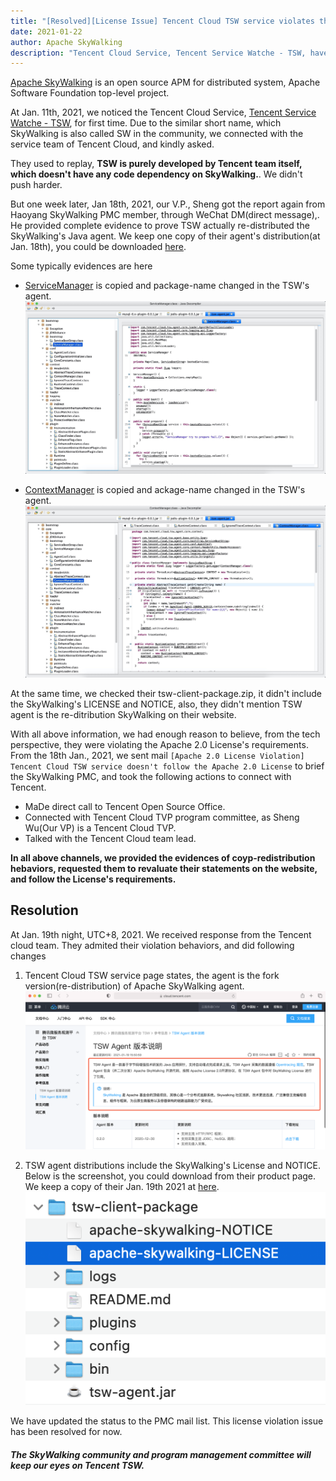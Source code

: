```yaml
---
title: "[Resolved][License Issue] Tencent Cloud TSW service violates the Apache 2.0 License when using SkyWalking."
date: 2021-01-22
author: Apache SkyWalking
description: "Tencent Cloud Service, Tencent Service Watche - TSW, have been reported as it violates Apache 2.0 License requirements."
---
```


[Apache SkyWalking](https://skywalking.apache.org) is an open source APM for distributed system, Apache Software Foundation top-level project.

At Jan. 11th, 2021, we noticed the Tencent Cloud Service, [Tencent Service Watche - TSW](https://cloud.tencent.com/product/tsw), for first time. 
Due to the similar short name, which SkyWalking is also called SW in the community, we connected with the service team of Tencent Cloud, and kindly asked.

They used to replay, **TSW is purely developed by Tencent team itself, which doesn't have any code dependency on SkyWalking.**. We didn't push harder.

But one week later, Jan 18th, 2021, our V.P., Sheng got the report again from Haoyang SkyWalking PMC member, through WeChat DM(direct message),.
He provided complete evidence to prove TSW actually re-distributed the SkyWalking's Java agent.
We keep one copy of their agent's distribution(at Jan. 18th), you could be downloaded [here](https://drive.google.com/file/d/1wCnUW0n-0qIoHuNI2pw8iAaVyRBrSuI7/view).

Some typically evidences are here

- [ServiceManager](https://github.com/apache/skywalking/blob/v8.3.0/apm-sniffer/apm-agent-core/src/main/java/org/apache/skywalking/apm/agent/core/boot/ServiceManager.java) is copied and package-name changed in the TSW's agent.
![](copy1.jpeg)

- [ContextManager](https://github.com/apache/skywalking/blob/v8.3.0/apm-sniffer/apm-agent-core/src/main/java/org/apache/skywalking/apm/agent/core/context/ContextManager.java ) is copied and ackage-name changed in the TSW's agent.
![](copy2.jpeg)

At the same time, we checked their tsw-client-package.zip, it didn't include the SkyWalking's LICENSE and NOTICE, also, they didn't mention TSW agent is the re-ditribution SkyWalking on their website.

With all above information, we had enough reason to believe, from the tech perspective, they were violating the Apache 2.0 License's requirements. 
From the 18th Jan., 2021, we sent mail `[Apache 2.0 License Violation] Tencent Cloud TSW service doesn't follow the Apache 2.0 License` to brief the SkyWalking PMC, and
took the following actions to connect with Tencent.
- MaDe direct call to Tencent Open Source Office.
- Connected with Tencent Cloud TVP program committee, as Sheng Wu(Our VP) is a Tencent Cloud TVP.
- Talked with the Tencent Cloud team lead.

**In all above channels, we provided the evidences of coyp-redistribution hebaviors, requested them to revaluate their statements on the website, and follow the License's requirements.**

## Resolution
At Jan. 19th night, UTC+8, 2021. We received response from the Tencent cloud team. They admited their violation behaviors, and did following changes
1. Tencent Cloud TSW service page states, the agent is the fork version(re-distribution) of Apache SkyWalking agent.
![](tencent-cloud.png)

2. TSW agent distributions include the SkyWalking's License and NOTICE. Below is the screenshot, you could download from their product page. We keep a copy of their Jan. 19th 2021 at [here](https://drive.google.com/file/d/1Z9EkOpi-lyFosmvuoqPZ57sY-gLdwNLq/view).
![](agent.png)

We have updated the status to the PMC mail list. This license violation issue has been resolved for now.

##### The SkyWalking community and program management committee will keep our eyes on Tencent TSW.